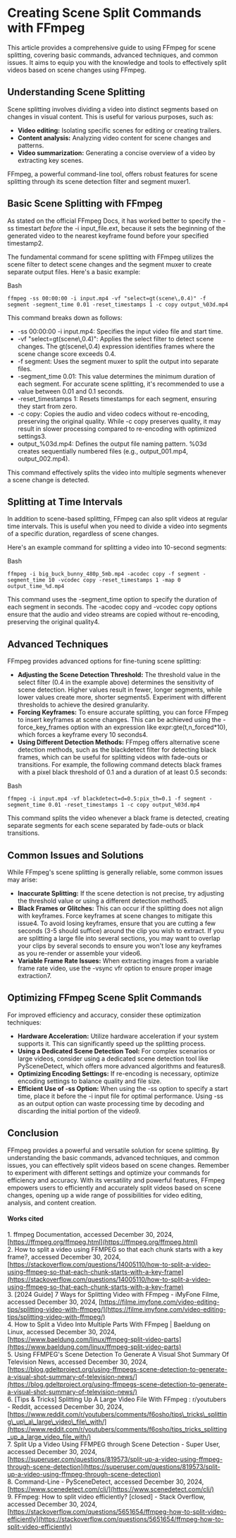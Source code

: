 # **Creating Scene Split Commands with FFmpeg**

This article provides a comprehensive guide to using FFmpeg for scene splitting, covering basic commands, advanced techniques, and common issues. It aims to equip you with the knowledge and tools to effectively split videos based on scene changes using FFmpeg.

## **Understanding Scene Splitting**

Scene splitting involves dividing a video into distinct segments based on changes in visual content. This is useful for various purposes, such as:

* **Video editing:** Isolating specific scenes for editing or creating trailers.  
* **Content analysis:** Analyzing video content for scene changes and patterns.  
* **Video summarization:** Generating a concise overview of a video by extracting key scenes.

FFmpeg, a powerful command-line tool, offers robust features for scene splitting through its scene detection filter and segment muxer1.

## **Basic Scene Splitting with FFmpeg**

As stated on the official FFmpeg Docs, it has worked better to specify the \-ss timestart *before* the \-i input\_file.ext, because it sets the beginning of the generated video to the nearest keyframe found before your specified timestamp2.

The fundamental command for scene splitting with FFmpeg utilizes the scene filter to detect scene changes and the segment muxer to create separate output files. Here's a basic example:

Bash

`ffmpeg -ss 00:00:00 -i input.mp4 -vf "select=gt(scene\,0.4)" -f segment -segment_time 0.01 -reset_timestamps 1 -c copy output_%03d.mp4`

This command breaks down as follows:

* \-ss 00:00:00 \-i input.mp4: Specifies the input video file and start time.  
* \-vf "select=gt(scene\\,0.4)": Applies the select filter to detect scene changes. The gt(scene\\,0.4) expression identifies frames where the scene change score exceeds 0.4.  
* \-f segment: Uses the segment muxer to split the output into separate files.  
* \-segment\_time 0.01: This value determines the minimum duration of each segment. For accurate scene splitting, it's recommended to use a value between 0.01 and 0.1 seconds.  
* \-reset\_timestamps 1: Resets timestamps for each segment, ensuring they start from zero.  
* \-c copy: Copies the audio and video codecs without re-encoding, preserving the original quality. While \-c copy preserves quality, it may result in slower processing compared to re-encoding with optimized settings3.  
* output\_%03d.mp4: Defines the output file naming pattern. %03d creates sequentially numbered files (e.g., output\_001.mp4, output\_002.mp4).

This command effectively splits the video into multiple segments whenever a scene change is detected.

## **Splitting at Time Intervals**

In addition to scene-based splitting, FFmpeg can also split videos at regular time intervals. This is useful when you need to divide a video into segments of a specific duration, regardless of scene changes.

Here's an example command for splitting a video into 10-second segments:

Bash

`ffmpeg -i big_buck_bunny_480p_5mb.mp4 -acodec copy -f segment -segment_time 10 -vcodec copy -reset_timestamps 1 -map 0 output_time_%d.mp4`

This command uses the \-segment\_time option to specify the duration of each segment in seconds. The \-acodec copy and \-vcodec copy options ensure that the audio and video streams are copied without re-encoding, preserving the original quality4.

## **Advanced Techniques**

FFmpeg provides advanced options for fine-tuning scene splitting:

* **Adjusting the Scene Detection Threshold:** The threshold value in the select filter (0.4 in the example above) determines the sensitivity of scene detection. Higher values result in fewer, longer segments, while lower values create more, shorter segments5. Experiment with different thresholds to achieve the desired granularity.  
* **Forcing Keyframes:** To ensure accurate splitting, you can force FFmpeg to insert keyframes at scene changes. This can be achieved using the \-force\_key\_frames option with an expression like expr:gte(t,n\_forced\*10), which forces a keyframe every 10 seconds4.  
* **Using Different Detection Methods:** FFmpeg offers alternative scene detection methods, such as the blackdetect filter for detecting black frames, which can be useful for splitting videos with fade-outs or transitions. For example, the following command detects black frames with a pixel black threshold of 0.1 and a duration of at least 0.5 seconds:

Bash

`ffmpeg -i input.mp4 -vf blackdetect=d=0.5:pix_th=0.1 -f segment -segment_time 0.01 -reset_timestamps 1 -c copy output_%03d.mp4`

This command splits the video whenever a black frame is detected, creating separate segments for each scene separated by fade-outs or black transitions.

## **Common Issues and Solutions**

While FFmpeg's scene splitting is generally reliable, some common issues may arise:

* **Inaccurate Splitting:** If the scene detection is not precise, try adjusting the threshold value or using a different detection method5.  
* **Black Frames or Glitches:** This can occur if the splitting does not align with keyframes. Force keyframes at scene changes to mitigate this issue4. To avoid losing keyframes, ensure that you are cutting a few seconds (3-5 should suffice) around the clip you wish to extract. If you are splitting a large file into several sections, you may want to overlap your clips by several seconds to ensure you won't lose any keyframes as you re-render or assemble your video6.  
* **Variable Frame Rate Issues:** When extracting images from a variable frame rate video, use the \-vsync vfr option to ensure proper image extraction7.

## **Optimizing FFmpeg Scene Split Commands**

For improved efficiency and accuracy, consider these optimization techniques:

* **Hardware Acceleration:** Utilize hardware acceleration if your system supports it. This can significantly speed up the splitting process.  
* **Using a Dedicated Scene Detection Tool:** For complex scenarios or large videos, consider using a dedicated scene detection tool like PySceneDetect, which offers more advanced algorithms and features8.  
* **Optimizing Encoding Settings:** If re-encoding is necessary, optimize encoding settings to balance quality and file size.  
* **Efficient Use of \-ss Option:** When using the \-ss option to specify a start time, place it before the \-i input file for optimal performance. Using \-ss as an output option can waste processing time by decoding and discarding the initial portion of the video9.

## **Conclusion**

FFmpeg provides a powerful and versatile solution for scene splitting. By understanding the basic commands, advanced techniques, and common issues, you can effectively split videos based on scene changes. Remember to experiment with different settings and optimize your commands for efficiency and accuracy. With its versatility and powerful features, FFmpeg empowers users to efficiently and accurately split videos based on scene changes, opening up a wide range of possibilities for video editing, analysis, and content creation.

#### **Works cited**

1\. ffmpeg Documentation, accessed December 30, 2024, [https://ffmpeg.org/ffmpeg.html](https://ffmpeg.org/ffmpeg.html)  
2\. How to split a video using FFMPEG so that each chunk starts with a key frame?, accessed December 30, 2024, [https://stackoverflow.com/questions/14005110/how-to-split-a-video-using-ffmpeg-so-that-each-chunk-starts-with-a-key-frame](https://stackoverflow.com/questions/14005110/how-to-split-a-video-using-ffmpeg-so-that-each-chunk-starts-with-a-key-frame)  
3\. \[2024 Guide\] 7 Ways for Splitting Video with FFmpeg \- iMyFone Filme, accessed December 30, 2024, [https://filme.imyfone.com/video-editing-tips/splitting-video-with-ffmpeg/](https://filme.imyfone.com/video-editing-tips/splitting-video-with-ffmpeg/)  
4\. How to Split a Video Into Multiple Parts With FFmpeg | Baeldung on Linux, accessed December 30, 2024, [https://www.baeldung.com/linux/ffmpeg-split-video-parts](https://www.baeldung.com/linux/ffmpeg-split-video-parts)  
5\. Using FFMPEG's Scene Detection To Generate A Visual Shot Summary Of Television News, accessed December 30, 2024, [https://blog.gdeltproject.org/using-ffmpegs-scene-detection-to-generate-a-visual-shot-summary-of-television-news/](https://blog.gdeltproject.org/using-ffmpegs-scene-detection-to-generate-a-visual-shot-summary-of-television-news/)  
6\. \[Tips & Tricks\] Splitting Up A Large Video File With FFmpeg : r/youtubers \- Reddit, accessed December 30, 2024, [https://www.reddit.com/r/youtubers/comments/f6osho/tips\_tricks\_splitting\_up\_a\_large\_video\_file\_with/](https://www.reddit.com/r/youtubers/comments/f6osho/tips_tricks_splitting_up_a_large_video_file_with/)  
7\. Split Up a Video Using FFMPEG through Scene Detection \- Super User, accessed December 30, 2024, [https://superuser.com/questions/819573/split-up-a-video-using-ffmpeg-through-scene-detection](https://superuser.com/questions/819573/split-up-a-video-using-ffmpeg-through-scene-detection)  
8\. Command-Line \- PySceneDetect, accessed December 30, 2024, [https://www.scenedetect.com/cli/](https://www.scenedetect.com/cli/)  
9\. FFmpeg: How to split video efficiently? \[closed\] \- Stack Overflow, accessed December 30, 2024, [https://stackoverflow.com/questions/5651654/ffmpeg-how-to-split-video-efficiently](https://stackoverflow.com/questions/5651654/ffmpeg-how-to-split-video-efficiently)